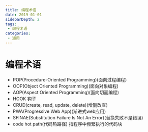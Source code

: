 ```yaml
---
title: 编程术语
date: 2019-01-01
sidebarDepth: 2
tags:
 - 编程术语
categories:
 - 通用
---
```

# 编程术语
- POP(Procedure-Oriented Programming)(面向过程编程)
- OOP(Object Oriented Programming)(面向对象编程)
- AOP(Aspect Oriented Programming)(面向切面编程)
- HOOK 钩子
- CRUD(create, read, update, delete)(增删改查)
- PWA(Progressive Web App)(渐进式web应用)
- SFINAE(Substitution Failure Is Not An Error)(替换失败不是错误)
- code hot path(代码热路径) 指程序中频繁执行的代码块